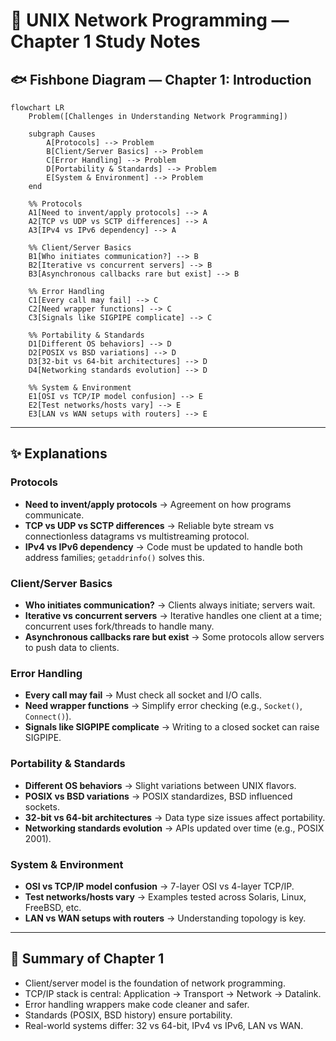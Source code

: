 # 📘 UNIX Network Programming — Chapter 1 Study Notes

## 🐟 Fishbone Diagram — Chapter 1: Introduction

```mermaid
flowchart LR
    Problem([Challenges in Understanding Network Programming])

    subgraph Causes
        A[Protocols] --> Problem
        B[Client/Server Basics] --> Problem
        C[Error Handling] --> Problem
        D[Portability & Standards] --> Problem
        E[System & Environment] --> Problem
    end

    %% Protocols
    A1[Need to invent/apply protocols] --> A
    A2[TCP vs UDP vs SCTP differences] --> A
    A3[IPv4 vs IPv6 dependency] --> A

    %% Client/Server Basics
    B1[Who initiates communication?] --> B
    B2[Iterative vs concurrent servers] --> B
    B3[Asynchronous callbacks rare but exist] --> B

    %% Error Handling
    C1[Every call may fail] --> C
    C2[Need wrapper functions] --> C
    C3[Signals like SIGPIPE complicate] --> C

    %% Portability & Standards
    D1[Different OS behaviors] --> D
    D2[POSIX vs BSD variations] --> D
    D3[32-bit vs 64-bit architectures] --> D
    D4[Networking standards evolution] --> D

    %% System & Environment
    E1[OSI vs TCP/IP model confusion] --> E
    E2[Test networks/hosts vary] --> E
    E3[LAN vs WAN setups with routers] --> E
```

---

## ✨ Explanations

### **Protocols**
- **Need to invent/apply protocols** → Agreement on how programs communicate.  
- **TCP vs UDP vs SCTP differences** → Reliable byte stream vs connectionless datagrams vs multistreaming protocol.  
- **IPv4 vs IPv6 dependency** → Code must be updated to handle both address families; `getaddrinfo()` solves this.  

### **Client/Server Basics**
- **Who initiates communication?** → Clients always initiate; servers wait.  
- **Iterative vs concurrent servers** → Iterative handles one client at a time; concurrent uses fork/threads to handle many.  
- **Asynchronous callbacks rare but exist** → Some protocols allow servers to push data to clients.  

### **Error Handling**
- **Every call may fail** → Must check all socket and I/O calls.  
- **Need wrapper functions** → Simplify error checking (e.g., `Socket()`, `Connect()`).  
- **Signals like SIGPIPE complicate** → Writing to a closed socket can raise SIGPIPE.  

### **Portability & Standards**
- **Different OS behaviors** → Slight variations between UNIX flavors.  
- **POSIX vs BSD variations** → POSIX standardizes, BSD influenced sockets.  
- **32-bit vs 64-bit architectures** → Data type size issues affect portability.  
- **Networking standards evolution** → APIs updated over time (e.g., POSIX 2001).  

### **System & Environment**
- **OSI vs TCP/IP model confusion** → 7-layer OSI vs 4-layer TCP/IP.  
- **Test networks/hosts vary** → Examples tested across Solaris, Linux, FreeBSD, etc.  
- **LAN vs WAN setups with routers** → Understanding topology is key.  

---

## 📌 Summary of Chapter 1
- Client/server model is the foundation of network programming.  
- TCP/IP stack is central: Application → Transport → Network → Datalink.  
- Error handling wrappers make code cleaner and safer.  
- Standards (POSIX, BSD history) ensure portability.  
- Real-world systems differ: 32 vs 64-bit, IPv4 vs IPv6, LAN vs WAN.  
